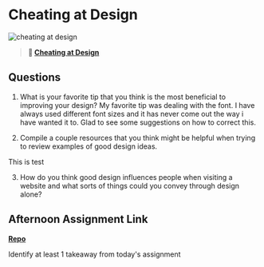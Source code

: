 # Cheating at Design

![cheating at design](https://bcw.blob.core.windows.net/public/img/courses/5247609446691139)

> **📖 [Cheating at Design](https://codeworksacademy.com/fs-student-guide/resources/wk1/04-Cheating-at-Design)**

## Questions

1. What is your favorite tip that you think is the most beneficial to improving your design?
My favorite tip was dealing with the font. I have always used different font sizes and it has never come out the way i have wanted it to. Glad to see some suggestions on how to correct this. 

2. Compile a couple resources that you think might be helpful when trying to review examples of good design ideas.


This is test

3. How do you think good design influences people when visiting a website and what sorts of things could you convey through design alone?


## Afternoon Assignment Link

**[Repo](https://github.com/BDVassar/<ASSIGNMENT_REPO>)**

Identify at least 1 takeaway from today's assignment
